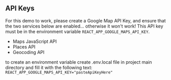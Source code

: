 ## API Keys

For this demo to work, please create a Google Map API Key, and ensure that the two services below are enabled... otherwise it won't work! This API key must be in the environment variable `REACT_APP_GOOGLE_MAPS_API_KEY`.

- Maps JavaScript API
- Places API
- Geocoding API

to create an environment variable create .env.local file in project main directory and fill it with the following text: `REACT_APP_GOOGLE_MAPS_API_KEY="pasteApiKeyHere"`
